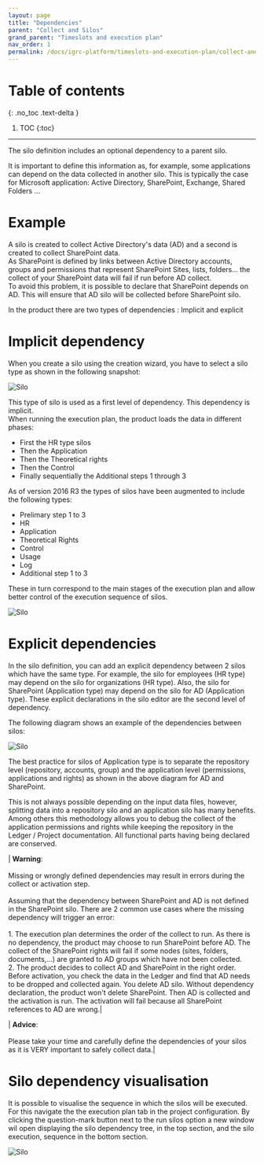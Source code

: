 ```yaml
---
layout: page
title: "Dependencies"
parent: "Collect and Silos"
grand_parent: "Timeslots and execution plan"
nav_order: 1
permalink: /docs/igrc-platform/timeslots-and-execution-plan/collect-and-sillos/depedencies/
---
```


# Table of contents
{: .no_toc .text-delta }

1. TOC
{:toc}
---

The silo definition includes an optional dependency to a parent silo.     

It is important to define this information as, for example, some applications can depend on the data collected in another silo. This is typically the case for Microsoft application: Active Directory, SharePoint, Exchange, Shared Folders ...     

# Example

A silo is created to collect Active Directory's data (AD) and a second is created to collect SharePoint data.     
As SharePoint is defined by links between Active Directory accounts, groups and permissions that represent SharePoint Sites, lists, folders... the collect of your SharePoint data will fail if run before AD collect.      
To avoid this problem, it is possible to declare that SharePoint depends on AD. This will ensure that AD silo will be collected before SharePoint silo.     

In the product there are two types of dependencies : Implicit and explicit     

# Implicit dependency

When you create a silo using the creation wizard, you have to select a silo type as shown in the following snapshot:    

![Silo]({{site.baseurl}}/docs/igrc-platform/timeslots-and-execution-plan/collecte-et-silos/images/newSilo.png "Silo")

This type of silo is used as a first level of dependency. This dependency is implicit.  
When running the execution plan, the product loads the data in different phases:     

- First the HR type silos
- Then the Application
- Then the Theoretical rights
- Then the Control
- Finally sequentially the Additional steps 1 through 3

As of version 2016 R3 the types of silos have been augmented to include the following types:    

- Prelimary step 1 to 3
- HR
- Application
- Theoretical Rights
- Control
- Usage
- Log
- Additional step 1 to 3    

These in turn correspond to the main stages of the execution plan and allow better control of the execution sequence of silos.   

![Silo]({{site.baseurl}}/docs/igrc-platform/timeslots-and-execution-plan/collecte-et-silos/images/Silo-creationWizard.png "Silo")

# Explicit dependencies

In the silo definition, you can add an explicit dependency between 2 silos which have the same type. For example, the silo for employees (HR type) may depend on the silo for organizations (HR type). Also, the silo for SharePoint (Application type) may depend on the silo for AD (Application type). These explicit declarations in the silo editor are the second level of dependency.   

The following diagram shows an example of the dependencies between silos:   

![Silo]({{site.baseurl}}/docs/igrc-platform/timeslots-and-execution-plan/collecte-et-silos/images/siloDependency.png "Silo")

The best practice for silos of Application type is to separate the repository level (repository, accounts, group) and the application level (permissions, applications and rights) as shown in the above diagram for AD and SharePoint.     

This is not always possible depending on the input data files, however, splitting data into a repository silo and an application silo has many benefits. Among others this methodology allows you to debug the collect of the application permissions and rights while keeping the repository in the Ledger / Project documentation. All functional parts having being declared are conserved.  

| **Warning**: <br><br> Missing or wrongly defined dependencies may result in errors during the collect or activation step.<br><br> Assuming that the dependency between SharePoint and AD is not defined in the SharePoint silo. There are 2 common use cases where the missing dependency will trigger an error: <br><br>  1. The execution plan determines the order of the collect to run. As there is no dependency, the product may choose to run SharePoint before AD. The collect of the SharePoint rights will fail if some nodes (sites, folders, documents,...) are granted to AD groups which have not been collected.<br>2. The product decides to collect AD and SharePoint in the right order. Before activation, you check the data in the Ledger and find that AD needs to be dropped and collected again. You delete AD silo. Without dependency declaration, the product won't delete SharePoint. Then AD is collected and the activation is run. The activation will fail because all SharePoint references to AD are wrong.|

| **Advice**: <br><br> Please take your time and carefully define the dependencies of your silos as it is VERY important to safely collect data.|

# Silo dependency visualisation

It is possible to visualise the sequence in which the silos will be executed. For this navigate the the execution plan tab in the project configuration. By clicking the question-mark button next to the run silos option a new window wil open displaying the silo dependency tree, in the top section, and the silo execution, sequence in the bottom section.    

![Silo]({{site.baseurl}}/docs/igrc-platform/timeslots-and-execution-plan/collecte-et-silos/images/Silo-executionOrder.png "Silo")
